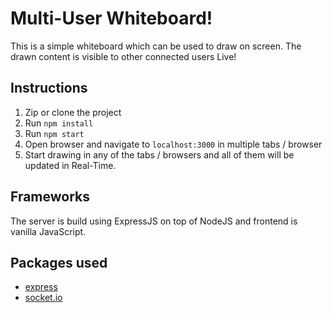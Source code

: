 # Multi-User Whiteboard!

This is a simple whiteboard which can be used to draw on screen. The drawn content is visible to other connected users Live!

## Instructions

1. Zip or clone the project
2. Run `npm install`
3. Run `npm start`
4. Open browser and navigate to `localhost:3000` in multiple tabs / browser
5. Start drawing in any of the tabs / browsers and all of them will be updated in Real-Time.

## Frameworks

The server is build using ExpressJS on top of NodeJS and frontend is vanilla JavaScript.

## Packages used

- [express](https://www.npmjs.com/package/express)
- [socket.io](https://www.npmjs.com/package/socket.io)
